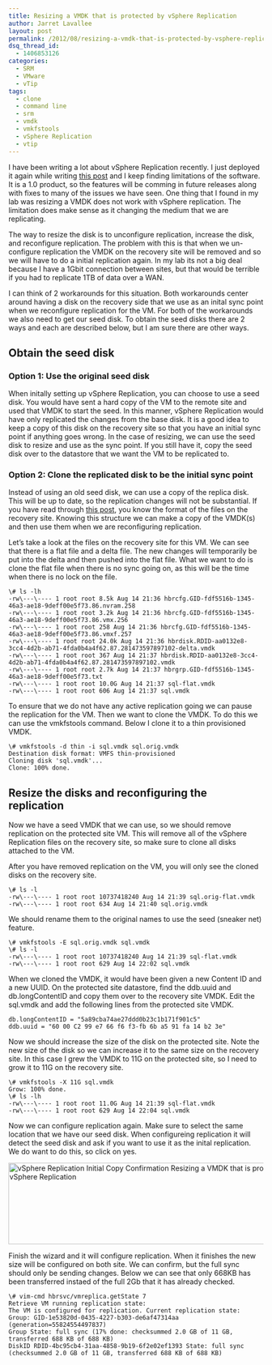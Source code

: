 ```yaml
---
title: Resizing a VMDK that is protected by vSphere Replication
author: Jarret Lavallee
layout: post
permalink: /2012/08/resizing-a-vmdk-that-is-protected-by-vsphere-replication/
dsq_thread_id:
  - 1406853126
categories:
  - SRM
  - VMware
  - vTip
tags:
  - clone
  - command line
  - srm
  - vmdk
  - vmkfstools
  - vSphere Replication
  - vtip
---
```

I have been writing a lot about vSphere Replication recently. I just deployed it again while writing <a title="Using a Custom Root CA Certificates with vSphere Replication" href="http://virtuallyhyper.com/2012/08/using-a-custom-ca-with-vsphere-replication/" onclick="javascript:_gaq.push(['_trackEvent','outbound-article','http://virtuallyhyper.com/2012/08/using-a-custom-ca-with-vsphere-replication/']);" target="_blank">this post</a> and I keep finding limitations of the software. It is a 1.0 product, so the features will be comming in future releases along with fixes to many of the issues we have seen. One thing that I found in my lab was resizing a VMDK does not work with vSphere replication. The limitation does make sense as it changing the medium that we are replicating.

The way to resize the disk is to unconfigure replication, increase the disk, and reconfigure replication. The problem with this is that when we un-configure replication the VMDK on the recovery site will be removed and so we will have to do a initial replication again. In my lab its not a big deal because I have a 1Gbit connection between sites, but that would be terrible if you had to replicate 1TB of data over a WAN.

I can think of 2 workarounds for this situation. Both workarounds center around having a disk on the recovery side that we use as an inital sync point when we reconfigure replication for the VM. For both of the workarounds we also need to get our seed disk. To obtain the seed disks there are 2 ways and each are described below, but I am sure there are other ways.

## Obtain the seed disk

### Option 1: Use the original seed disk

When initally setting up vSphere Replication, you can choose to use a seed disk. You would have sent a hard copy of the VM to the remote site and used that VMDK to start the seed. In this manner, vSphere Replication would have only replicated the changes from the base disk. It is a good idea to keep a copy of this disk on the recovery site so that you have an initial sync point if anything goes wrong. In the case of resizing, we can use the seed disk to resize and use as the sync point. If you still have it, copy the seed disk over to the datastore that we want the VM to be replicated to.

### Option 2: Clone the replicated disk to be the initial sync point

Instead of using an old seed disk, we can use a copy of the replica disk. This will be up to date, so the replication changes will not be substantial. If you have read through <a title="Files created for a test failover with vSphere Replication" href="http://virtuallyhyper.com/2012/08/files-created-for-a-test-failover-with-vsphere-replication/" onclick="javascript:_gaq.push(['_trackEvent','outbound-article','http://virtuallyhyper.com/2012/08/files-created-for-a-test-failover-with-vsphere-replication/']);" target="_blank">this post</a>, you know the format of the files on the recovery site. Knowing this structure we can make a copy of the VMDK(s) and then use them when we are reconfiguring replication.

Let&#8217;s take a look at the files on the recovery site for this VM. We can see that there is a flat file and a delta file. The new changes will temporarily be put into the delta and then pushed into the flat file. What we want to do is clone the flat file when there is no sync going on, as this will be the time when there is no lock on the file.

	  
	\# ls -lh  
	-rw\---\---- 1 root root 8.5k Aug 14 21:36 hbrcfg.GID-fdf5516b-1345-46a3-ae18-9deff00e5f73.86.nvram.258  
	-rw\---\---- 1 root root 3.2k Aug 14 21:36 hbrcfg.GID-fdf5516b-1345-46a3-ae18-9deff00e5f73.86.vmx.256  
	-rw\---\---- 1 root root 258 Aug 14 21:36 hbrcfg.GID-fdf5516b-1345-46a3-ae18-9deff00e5f73.86.vmxf.257  
	-rw\---\---- 1 root root 24.0k Aug 14 21:36 hbrdisk.RDID-aa0132e8-3cc4-4d2b-ab71-4fda0b4a4f62.87.281473597897102-delta.vmdk  
	-rw\---\---- 1 root root 367 Aug 14 21:37 hbrdisk.RDID-aa0132e8-3cc4-4d2b-ab71-4fda0b4a4f62.87.281473597897102.vmdk  
	-rw\---\---- 1 root root 2.7k Aug 14 21:37 hbrgrp.GID-fdf5516b-1345-46a3-ae18-9deff00e5f73.txt  
	-rw\---\---- 1 root root 10.0G Aug 14 21:37 sql-flat.vmdk  
	-rw\---\---- 1 root root 606 Aug 14 21:37 sql.vmdk  
	

To ensure that we do not have any active replication going we can pause the replication for the VM. Then we want to clone the VMDK. To do this we can use the vmkfstools command. Below I clone it to a thin provisioned VMDK.

	  
	\# vmkfstools -d thin -i sql.vmdk sql.orig.vmdk  
	Destination disk format: VMFS thin-provisioned  
	Cloning disk 'sql.vmdk'...  
	Clone: 100% done.  
	

## Resize the disks and reconfiguring the replication

Now we have a seed VMDK that we can use, so we should remove replication on the protected site VM. This will remove all of the vSphere Replication files on the recovery site, so make sure to clone all disks attached to the VM.

After you have removed replication on the VM, you will only see the cloned disks on the recovery site.

	  
	\# ls -l  
	-rw\---\---- 1 root root 10737418240 Aug 14 21:39 sql.orig-flat.vmdk  
	-rw\---\---- 1 root root 634 Aug 14 21:40 sql.orig.vmdk  
	

We should rename them to the original names to use the seed (sneaker net) feature.

	  
	\# vmkfstools -E sql.orig.vmdk sql.vmdk  
	\# ls -l  
	-rw\---\---- 1 root root 10737418240 Aug 14 21:39 sql-flat.vmdk  
	-rw\---\---- 1 root root 629 Aug 14 22:02 sql.vmdk  
	

When we cloned the VMDK, it would have been given a new Content ID and a new UUID. On the protected site datastore, find the ddb.uuid and db.longContentID and copy them over to the recovery site VMDK. Edit the sql.vmdk and add the following lines from the protected site VMDK.

	  
	db.longContentID = "5a89cba74ae27ddd0b23c1b171f901c5"  
	ddb.uuid = "60 00 C2 99 e7 66 f6 f3-fb 6b a5 91 fa 14 b2 3e"  
	

Now we should increase the size of the disk on the protected site. Note the new size of the disk so we can increase it to the same size on the recovery site. In this case I grew the VMDK to 11G on the protected site, so I need to grow it to 11G on the recovery site.

	  
	\# vmkfstools -X 11G sql.vmdk  
	Grow: 100% done.  
	\# ls -lh  
	-rw\---\---- 1 root root 11.0G Aug 14 21:39 sql-flat.vmdk  
	-rw\---\---- 1 root root 629 Aug 14 22:04 sql.vmdk  
	

Now we can configure replication again. Make sure to select the same location that we have our seed disk. When configureing replication it will detect the seed disk and ask if you want to use it as the inital replication. We do want to do this, so click on yes.

<a href="http://virtuallyhyper.com/wp-content/uploads/2012/08/vSphere-Replication-Initial-Copy-Confirmation.png" onclick="javascript:_gaq.push(['_trackEvent','outbound-article','http://virtuallyhyper.com/wp-content/uploads/2012/08/vSphere-Replication-Initial-Copy-Confirmation.png']);"><img class="aligncenter size-full wp-image-2311" title="vSphere Replication - Initial Copy Confirmation" src="http://virtuallyhyper.com/wp-content/uploads/2012/08/vSphere-Replication-Initial-Copy-Confirmation.png" alt="vSphere Replication Initial Copy Confirmation Resizing a VMDK that is protected by vSphere Replication" width="574" height="161" /></a>

Finish the wizard and it will configure replication. When it finishes the new size will be configured on both site. We can confirm, but the full sync should only be sending changes. Below we can see that only 668KB has been transferred instaed of the full 2Gb that it has already checked.

	  
	\# vim-cmd hbrsvc/vmreplica.getState 7  
	Retrieve VM running replication state:  
	The VM is configured for replication. Current replication state: Group: GID-1e53820d-0435-4227-b303-de6af47314aa (generation=55824554497837)  
	Group State: full sync (17% done: checksummed 2.0 GB of 11 GB, transferred 688 KB of 688 KB)  
	DiskID RDID-4bc95cb4-31aa-4858-9b19-6f2e02ef1393 State: full sync (checksummed 2.0 GB of 11 GB, transferred 688 KB of 688 KB)  
	

